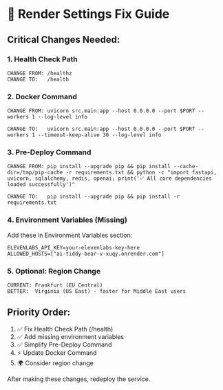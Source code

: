# 🔧 Render Settings Fix Guide

## Critical Changes Needed:

### 1. Health Check Path
```
CHANGE FROM: /healthz
CHANGE TO:   /health
```

### 2. Docker Command  
```
CHANGE FROM: uvicorn src.main:app --host 0.0.0.0 --port $PORT --workers 1 --log-level info

CHANGE TO:   uvicorn src.main:app --host 0.0.0.0 --port $PORT --workers 1 --timeout-keep-alive 30 --log-level info
```

### 3. Pre-Deploy Command
```
CHANGE FROM: pip install --upgrade pip && pip install --cache-dir=/tmp/pip-cache -r requirements.txt && python -c "import fastapi, uvicorn, sqlalchemy, redis, openai; print('✅ All core dependencies loaded successfully')"

CHANGE TO:   pip install --upgrade pip && pip install -r requirements.txt
```

### 4. Environment Variables (Missing)
Add these in Environment Variables section:
```
ELEVENLABS_API_KEY=your-elevenlabs-key-here
ALLOWED_HOSTS=["ai-tiddy-bear-v-xuqy.onrender.com"]
```

### 5. Optional: Region Change
```
CURRENT: Frankfurt (EU Central)
BETTER:  Virginia (US East) - faster for Middle East users
```

## Priority Order:
1. ✅ Fix Health Check Path (/health)
2. ✅ Add missing environment variables  
3. ✅ Simplify Pre-Deploy Command
4. ⚡ Update Docker Command
5. 🌍 Consider region change

After making these changes, redeploy the service.